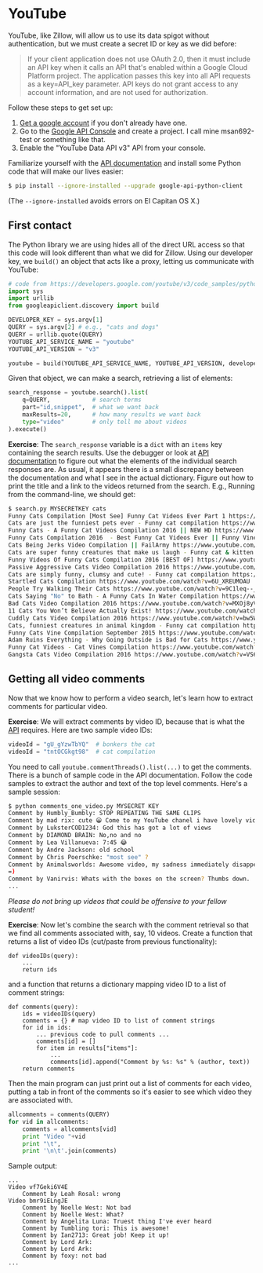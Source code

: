 # YouTube

YouTube, like Zillow, will allow us to use its data spigot without authentication, but we must create a secret ID or key as we did before:

> If your client application does not use OAuth 2.0, then it must include an API key when it calls an API that's enabled within a Google Cloud Platform project. The application passes this key into all API requests as a key=API_key parameter. API keys do not grant access to any account information, and are not used for authorization.

Follow these steps to get set up:
 
1. [Get a google account](https://www.google.com/accounts) if you don't already have one.
2. Go to the [Google API Console](https://console.developers.google.com/) and create a project. I call mine msan692-test or something like that.
3. Enable the "YouTube Data API v3" API from your console.

Familiarize yourself with the [API documentation](https://developers.google.com/youtube/v3/) and install some Python code that will make our lives easier:

```bash
$ pip install --ignore-installed --upgrade google-api-python-client
```

(The `--ignore-installed` avoids errors on El Capitan OS X.)

## First contact

The Python library we are using hides all of the direct URL access so that this code will look different than what we did for Zillow. Using our developer key, we `build()` an object that acts like a proxy, letting us communicate with YouTube:

```python
# code from https://developers.google.com/youtube/v3/code_samples/python#search_by_keyword
import sys
import urllib
from googleapiclient.discovery import build

DEVELOPER_KEY = sys.argv[1]
QUERY = sys.argv[2] # e.g., "cats and dogs"
QUERY = urllib.quote(QUERY)
YOUTUBE_API_SERVICE_NAME = "youtube"
YOUTUBE_API_VERSION = "v3"

youtube = build(YOUTUBE_API_SERVICE_NAME, YOUTUBE_API_VERSION, developerKey=DEVELOPER_KEY)
```

Given that object, we can make a search, retrieving a list of elements:

```python
search_response = youtube.search().list(
    q=QUERY,            # search terms
    part="id,snippet",  # what we want back
    maxResults=20,      # how many results we want back
    type="video"        # only tell me about videos
).execute()
```

**Exercise**: The `search_response` variable is a `dict` with an `items` key containing the search results. Use the debugger or look at [API documentation](https://developers.google.com/youtube/v3/docs/search/list) to figure out what the elements of the individual search responses are. As usual, it appears there is a small discrepancy between the documentation and what I see in the actual dictionary. Figure out how to print the title and a link to the videos returned from the search. E.g., Running from the command-line, we should get:

```bash
$ search.py MYSECRETKEY cats
Funny Cats Compilation [Most See] Funny Cat Videos Ever Part 1 https://www.youtube.com/watch?v=tntOCGkgt98
Cats are just the funniest pets ever - Funny cat compilation https://www.youtube.com/watch?v=htOroIbxiFY
Funny Cats - A Funny Cat Videos Compilation 2016 || NEW HD https://www.youtube.com/watch?v=G8KpPw303PY
Funny Cats Compilation 2016  - Best Funny Cat Videos Ever || Funny Vines https://www.youtube.com/watch?v=njSyHmcEdkw
Cats Being Jerks Video Compilation || FailArmy https://www.youtube.com/watch?v=O1KW3ZkLtuo
Cats are super funny creatures that make us laugh - Funny cat & kitten compilation https://www.youtube.com/watch?v=Zwq98O42ta0
Funny Videos Of Funny Cats Compilation 2016 [BEST OF] https://www.youtube.com/watch?v=9nZMHBDw8os
Passive Aggressive Cats Video Compilation 2016 https://www.youtube.com/watch?v=lx3egn8v4Mg
Cats are simply funny, clumsy and cute! - Funny cat compilation https://www.youtube.com/watch?v=PK2939Jji3M
Startled Cats Compilation https://www.youtube.com/watch?v=6U_XREUMOAU
People Try Walking Their Cats https://www.youtube.com/watch?v=9C1leq--_wM
Cats Saying "No" to Bath - A Funny Cats In Water Compilation https://www.youtube.com/watch?v=Wmz0wGx5sq8
Bad Cats Video Compilation 2016 https://www.youtube.com/watch?v=MXOj8yVu1fA
11 Cats You Won’t Believe Actually Exist! https://www.youtube.com/watch?v=QtMmgzGYih0
Cuddly Cats Video Compilation 2016 https://www.youtube.com/watch?v=bw5WtZmU-i0
Cats, funniest creatures in animal kingdom - Funny cat compilation https://www.youtube.com/watch?v=qIDEC2h4dZo
Funny Cats Vine Compilation September 2015 https://www.youtube.com/watch?v=HxM46vRJMZs
Adam Ruins Everything - Why Going Outside is Bad for Cats https://www.youtube.com/watch?v=GpAFpwDVBJQ
Funny Cat Videos - Cat Vines Compilation https://www.youtube.com/watch?v=VJHnPUFffCU
Gangsta Cats Video Compilation 2016 https://www.youtube.com/watch?v=VS6UOyTb5eU
```

## Getting all video comments

Now that we know how to perform a video search, let's learn how to extract comments for particular video. 

**Exercise**: We will extract comments by video ID, because that is what the [API](https://developers.google.com/youtube/v3/docs/commentThreads/list) requires. Here are two sample video IDs:

```python
videoId = "gU_gYzwTbYQ"  # bonkers the cat
videoId = "tntOCGkgt98"  # cat compilation
```

You need to call `youtube.commentThreads().list(...)` to get the comments. There is a bunch of sample code in the API documentation. Follow the code samples to extract the author and text of the top level comments. Here's a sample session:

```bash
$ python comments_one_video.py MYSECRET KEY
Comment by Humbly_Bumbly: STOP REPEATING THE SAME CLIPS﻿
Comment by mad rix: cute 😀 Come to my YouTube chanel i have lovely videos of my cats! !!!﻿
Comment by LuksterCOD1234: God this has got a lot of views﻿
Comment by DIAMOND BRAIN: No,no and no﻿
Comment by Lea Villanueva: 7:45 😂﻿
Comment by Andre Jackson: old school﻿
Comment by Chris Poerschke: "most see" ?﻿
Comment by Animalsworlds: Awesome video, my sadness immediately disappear after watching this video 
=)﻿
Comment by Vanirvis: Whats with the boxes on the screen? Thumbs down.﻿
...
```

*Please do not bring up videos that could be offensive to your fellow student!*

**Exercise**: Now let's combine the search with the comment retrieval so that we find all comments associated with, say, 10 videos. Create a function that returns a list of video IDs (cut/paste from previous functionality):

```pyhon
def videoIDs(query):
    ...
    return ids
```

and a function that returns a dictionary mapping video ID to a list of comment strings:

```
def comments(query):
    ids = videoIDs(query)
    comments = {} # map video ID to list of comment strings
    for id in ids:
        ... previous code to pull comments ...
        comments[id] = []
        for item in results["items"]:
            ...
            comments[id].append("Comment by %s: %s" % (author, text))
    return comments
```

Then the main program can just print out a list of comments for each video, putting a tab in front of the comments so it's easier to see which video they are associated with.

```python
allcomments = comments(QUERY)
for vid in allcomments:
    comments = allcomments[vid]
    print "Video "+vid
    print "\t",
    print '\n\t'.join(comments)
```

Sample output:

```
...
Video vf7Geki6V4E
	Comment by Leah Rosal: wrong﻿
Video bmr9iELngJE
	Comment by Noelle West: Not bad﻿
	Comment by Noelle West: What?﻿
	Comment by Angelita Luna: Truest thing I've ever heard﻿
	Comment by Tumbling tori: This is awesome!﻿
	Comment by Ian2713: Great job! Keep it up!﻿
	Comment by Lord Ark: 
	Comment by Lord Ark: 
	Comment by foxy: not bad ﻿
...
```
	
